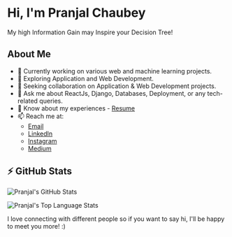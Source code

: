 # Hi, I'm Pranjal Chaubey

My high Information Gain may Inspire your Decision Tree!

## About Me
- 🔭 Currently working on various web and machine learning projects.
- 🌱 Exploring Application and Web Development.
- 👯 Seeking collaboration on Application & Web Development projects.
- 💬 Ask me about ReactJs, Django, Databases, Deployment, or any tech-related queries.
- 📃 Know about my experiences - [Resume](#) <!-- Add your resume link here -->
- 📫 Reach me at:
  - [Email](mailto:pranjalchaubey001@gmail.com)
  - [LinkedIn](https://www.linkedin.com/in/pranjal-chaubey-818159129/)
  - [Instagram](#) <!-- Add your Instagram link here if applicable -->
  - [Medium](#) <!-- Add your Medium link here if applicable -->

## ⚡ GitHub Stats

![Pranjal's GitHub Stats](https://github-readme-stats.vercel.app/api?username=pranjal123454&show_icons=true&theme=radical)

![Pranjal's Top Language Stats](https://github-readme-stats.vercel.app/api/top-langs/?username=pranjal123454&layout=compact&theme=radical)

I love connecting with different people so if you want to say hi, I'll be happy to meet you more! :)
